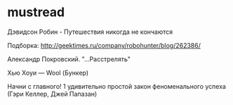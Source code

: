 # mustread

Дэвидсон Робин - Путешествия никогда не кончаются

Подборка: http://geektimes.ru/company/robohunter/blog/262386/

Александр Покровский. "...Расстрелять"

Хью Хоуи — Wool (Бункер)

Начни с главного! 1 удивительно простой закон феноменального успеха (Гэри Келлер, Джей Папазан)
